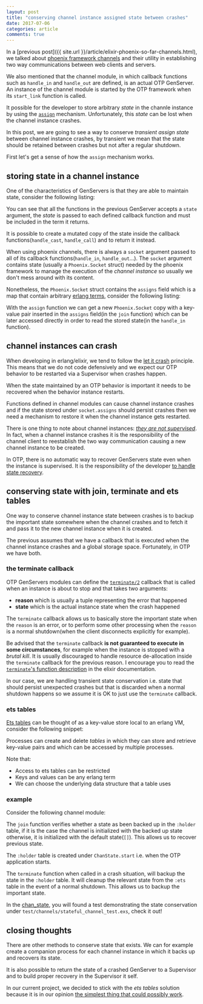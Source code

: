 ```yaml
---
layout: post
title: "conserving channel instance assigned state between crashes"
date: 2017-07-06
categories: article
comments: true
---
```


In a [previous post]({{ site.url }}/article/elixir-phoenix-so-far-channels.html), we talked about [phoenix framework channels](http://www.phoenixframework.org/docs/channels) and their utility in establishing two way communications between web clients and servers.

We also mentioned that the channel module, in which callback functions such as `handle_in` and `handle_out` are defined, is an actual OTP GenServer. An instance of the channel module is started by the OTP framework when its `start_link` function is called.

It possible for the developer to store arbitrary *state* in the channle instance by using the [`assign`](http://www.phoenixframework.org/docs/channels#section-socket-assigns) mechanism. Unfortunately, this *state* can be lost when the channel instance crashes.

In this post, we are going to see a way to conserve *transient assign state* between channel instance crashes, by transient we mean that the state should be retained between crashes but not after a regular shutdown.

First let's get a sense of how the `assign` mechanism works.

## storing state in a channel instance

One of the characteristics of GenServers is that they are able to maintain state, consider the following listing:
<script src="https://gist.github.com/MissaouiChedy/d921b485f96cee30eb2fe364045d23fb.js"></script>

You can see that all the functions in the previous GenServer accepts a `state` argument, the *state* is passed to each defined callback function and must be included in the term it returns.

It is possible to create a mutated copy of the state inside the callback functions(`handle_cast`, `handle_call`) and to return it instead.

When using phoenix channels, there is always a `socket` argument passed to all of its callback functions(`handle_in`, `handle_out`...).
The `socket` argument contains state (usually a `Phoenix.Socket` struct) needed by the phoenix framework to manage the execution of the *channel instance* so usually we don't mess around with its content.

Nonetheless, the `Phoenix.Socket` struct contains the `assigns` field which is a map that contain arbitrary [erlang terms](http://erlang.org/doc/reference_manual/data_types.html), consider the following listing:

<script src="https://gist.github.com/MissaouiChedy/6ed8a6869296f12071ba2fd274f92ac9.js"></script>

With the `assign` function we can get a new `Phoenix.Socket` copy with a key-value pair inserted in the `assigns` field(in the `join` function) which can be later accessed directly in order to read the stored state(in the `handle_in` function).

## channel instances can crash

When developing in erlang/elixir, we tend to follow the [let it crash](http://wiki.c2.com/?LetItCrash) principle. This means that we do not code defensively and we expect our OTP behavior to be restarted via a Supervisor when crashes happen.

When the state maintained by an OTP behavior is important it needs to be recovered when the behavior instance restarts.

Functions defined in channel modules can cause channel instance crashes and if the state stored under `socket.assigns` should persist crashes then we need a mechanism to restore it when the channel instance gets restarted.

There is one thing to note about channel instances: [*they are not supervised*](https://elixirforum.com/t/why-arent-phoenix-channel-instances-supervised/6630). In fact, when a channel instance crashes it is the responsibility of the channel client to reestablish the two way communication causing a new channel instance to be created.

In OTP, there is no automatic way to recover GenServers state even when the instance is supervised. It is the responsibility of the developer [to handle state recovery](https://stackoverflow.com/questions/846312/how-can-i-restore-process-state-after-a-crash).

## conserving state with join, terminate and ets tables

One way to conserve channel instance state between crashes is to backup the important state somewhere when the channel crashes and to fetch it and pass it to the new channel instance when it is created.

The previous assumes that we have a callback that is executed when the channel instance crashes and a global storage space. Fortunately, in OTP we have both.


### the terminate callback

OTP GenServers modules can define the [`terminate/2`](https://hexdocs.pm/elixir/GenServer.html#c:terminate/2) callback that is called when an instance is about to stop and that takes two arguments:
- **reason** which is usually a tuple representing the error that happened
- **state** which is the actual instance state when the crash happened

The `terminate` callback allows us to basically store the important state when the `reason` is an error, or to perform some other processing when the `reason` is a normal shutdown(when the client disconnects explicitly for example).

Be advised that the `terminate` callback **is not guaranteed to execute in some circumstances**, for example when the instance is stopped with a *brutal kill*. It is usually discouraged to handle resource de-allocation inside the `terminate` callback for the previous reason. I encourage you to read the [`terminate`'s function description](https://hexdocs.pm/elixir/GenServer.html#c:terminate/2) in the elixir documentation.

In our case, we are handling transient state conservation i.e. state that should persist unexpected crashes but that is discarded when a normal shutdown happens so we assume it is OK to just use the `terminate` callback.

### ets tables

[Ets tables](https://elixir-lang.org/getting-started/mix-otp/ets.html) can be thought of as a key-value store local to an erlang VM, consider the following snippet:
<script src="https://gist.github.com/MissaouiChedy/7470f15455c4b7c4a2c9d71baceccb9c.js"></script>

Processes can create and delete *tables* in which they can store and retrieve key-value pairs and which can be accessed by multiple processes.

Note that:

- Access to ets tables can be restricted 
- Keys and values can be any erlang term
- We can choose the underlying data structure that a table uses

### example

Consider the following channel module:
<script src="https://gist.github.com/MissaouiChedy/67f7f5e095cf2462a9de11bc9e0e6632.js"></script>

The `join` function verifies whether a state as been backed up in the `:holder` table, if it is the case the channel is initialized with the backed up state otherwise, it is initialized with the default state(`[]`). This allows us to recover previous state.

The `:holder` table is created under `ChanState.start` i.e. when the OTP application starts.

The `terminate` function when called in a crash situation, will backup the state in the `:holder` table. It will cleanup the relevant state from the `:ets` table in the event of a normal shutdown. This allows us to backup the important state.

In the [chan_state](https://github.com/MissaouiChedy/chan_state), you will found a test demonstrating the state conservation under `test/channels/stateful_channel_test.exs`, check it out!

## closing thoughts

There are other methods to conserve state that exists.
We can for example create a companion process for each channel instance in which it backs up and recovers its state.

It is also possible to return the state of a crashed GenServer to a Supervisor and to build proper recovery in the Supervisor it self.

In our current project, we decided to stick with the *ets tables* solution because it is in our opinion [the simplest thing that could possibly work](http://wiki.c2.com/?DoTheSimplestThingThatCouldPossiblyWork).  










